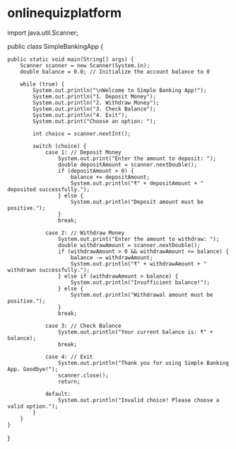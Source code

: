 # onlinequizplatform
import java.util.Scanner;

public class SimpleBankingApp {

    public static void main(String[] args) {
        Scanner scanner = new Scanner(System.in);
        double balance = 0.0; // Initialize the account balance to 0

        while (true) {
            System.out.println("\nWelcome to Simple Banking App!");
            System.out.println("1. Deposit Money");
            System.out.println("2. Withdraw Money");
            System.out.println("3. Check Balance");
            System.out.println("4. Exit");
            System.out.print("Choose an option: ");

            int choice = scanner.nextInt();

            switch (choice) {
                case 1: // Deposit Money
                    System.out.print("Enter the amount to deposit: ");
                    double depositAmount = scanner.nextDouble();
                    if (depositAmount > 0) {
                        balance += depositAmount;
                        System.out.println("₹" + depositAmount + " deposited successfully.");
                    } else {
                        System.out.println("Deposit amount must be positive.");
                    }
                    break;

                case 2: // Withdraw Money
                    System.out.print("Enter the amount to withdraw: ");
                    double withdrawAmount = scanner.nextDouble();
                    if (withdrawAmount > 0 && withdrawAmount <= balance) {
                        balance -= withdrawAmount;
                        System.out.println("₹" + withdrawAmount + " withdrawn successfully.");
                    } else if (withdrawAmount > balance) {
                        System.out.println("Insufficient balance!");
                    } else {
                        System.out.println("Withdrawal amount must be positive.");
                    }
                    break;

                case 3: // Check Balance
                    System.out.println("Your current balance is: ₹" + balance);
                    break;

                case 4: // Exit
                    System.out.println("Thank you for using Simple Banking App. Goodbye!");
                    scanner.close();
                    return;

                default:
                    System.out.println("Invalid choice! Please choose a valid option.");
            }
        }
    }
}
